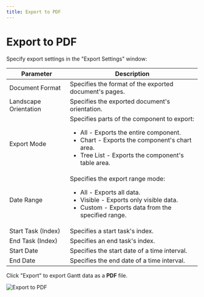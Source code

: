 ```yaml
---
title: Export to PDF
---
```

# Export to PDF

Specify export settings in the "Export Settings" window:

| Parameter | Description |
|---|---|
| Document Format | Specifies the format of the exported document's pages. |
| Landscape Orientation | Specifies the exported document's orientation. |
| Export Mode | Specifies parts of the component to export:<ul><li>All - Exports the entire component.</li><li>Chart - Exports the component's chart area.</li><li>Tree List - Exports the component's table area.</li></ul> |
| Date Range | Specifies the export range mode:<ul><li>All - Exports all data.</li><li>Visible - Exports only visible data.</li><li>Custom - Exports data from the specified range.</li></ul> |
| Start Task (Index) | Specifies a start task's index. |
| End Task (Index) | Specifies an end task's index. |
| Start Date | Specifies the start date of a time interval. |
| End Date | Specifies the end date of a time interval. |

Click "Export" to export Gantt data as a **PDF** file.

![Export to PDF](~/interface-elements-for-web/images/Gantt/export_to_pdf.png)